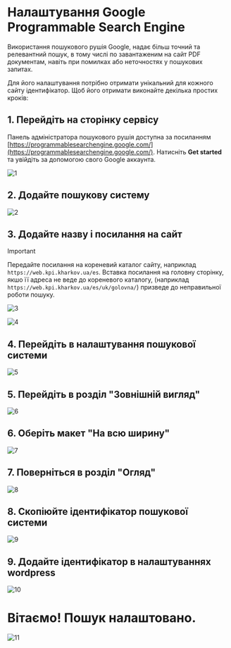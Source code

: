 # Налаштування Google Programmable Search Engine

Використання пошукового рушія Google, надає більш точний та релевантний пошук, в тому числі по завантаженим на сайт PDF документам, навіть при помилках або неточностях у пошукових запитах.

Для його налаштування потрібно отримати унікальний для кожного сайту ідентифікатор. Щоб його отримати виконайте декілька простих кроків:

## 1. Перейдіть на сторінку сервісу

Панель адміністратора пошукового рушія доступна за посиланням [https://programmablesearchengine.google.com/](https://programmablesearchengine.google.com/). Натисніть **Get started** та увійдіть за допомогою свого Google аккаунта.

![1](./screenshots/1.png)

## 2. Додайте пошукову систему

![2](./screenshots/2.png)

## 3. Додайте назву і посилання на сайт

> [!IMPORTANT]  
> Передайте посилання на кореневий каталог сайту, наприклад `https://web.kpi.kharkov.ua/es`. Вставка посилання на головну сторінку, якшо її адреса не веде до кореневого каталогу, (наприклад `https://web.kpi.kharkov.ua/es/uk/golovna/`) призведе до неправильної роботи пошуку.

![3](./screenshots/3.png)

![4](./screenshots/4.png)

## 4. Перейдіть в налаштування пошукової системи

![5](./screenshots/5.png)

## 5. Перейдіть в розділ "Зовнішній вигляд"

![6](./screenshots/6.png)

## 6. Оберіть макет "На всю ширину"

![7](./screenshots/7.png)

## 7. Поверніться в розділ "Огляд"

![8](./screenshots/8.png)

## 8. Скопіюйте ідентифікатор пошукової системи

![9](./screenshots/9.png)

## 9. Додайте ідентифікатор в налаштуваннях wordpress

![10](./screenshots/10.png)

# Вітаємо! Пошук налаштовано.

![11](./screenshots/11.png)
